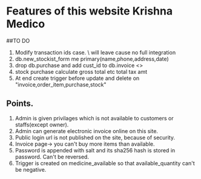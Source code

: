 # Features of this website Krishna Medico

##TO DO
1. Modify transaction ids case.  \\ will leave cause no full integration
2. db.new_stockist_form me primary(name,phone,address,date)
4. drop db.purchase and add cust_id to db.invoice  <<Redundancy>>
5. stock purchase calculate gross total etc total tax amt
6. At end create trigger before update and delete on "invoice,order_item,purchase,stock" 


## Points.
1. Admin is given privilages which is not available to customers or staffs(except owner).
2. Admin can generate electronic invoice online on this site.
3. Public login url is not published on the site, because of security.
4. Invoice page-> you can't buy more items than available.
5. Password is appended with salt and its sha256 hash is stored in password. Can't be reversed.
6. Trigger is created on medicine_available so that available_quantity can't be negative.